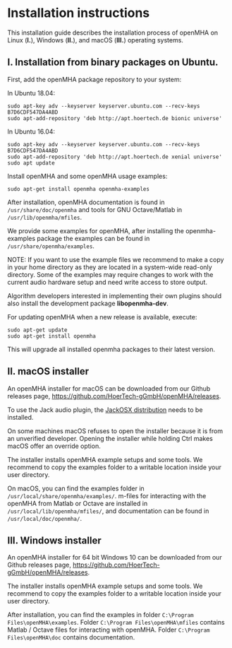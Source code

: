 # Installation instructions

This installation guide describes the installation process of openMHA on
Linux (__I.__), Windows (__II.__), and macOS (__III.__) operating systems.

## I. Installation from binary packages on Ubuntu.

First, add the openMHA package repository to your system:

In Ubuntu 18.04:

    sudo apt-key adv --keyserver keyserver.ubuntu.com --recv-keys B7D6CDF547DA4ABD
    sudo apt-add-repository 'deb http://apt.hoertech.de bionic universe'

In Ubuntu 16.04:

    sudo apt-key adv --keyserver keyserver.ubuntu.com --recv-keys B7D6CDF547DA4ABD
    sudo apt-add-repository 'deb http://apt.hoertech.de xenial universe'
    sudo apt update

Install openMHA and some openMHA usage examples:
```
sudo apt-get install openmha openmha-examples
```

After installation, openMHA documentation is found in
`/usr/share/doc/openmha`
and tools for GNU Octave/Matlab in `/usr/lib/openmha/mfiles`.

We provide some examples for openMHA, after installing the openmha-examples
package the examples can be found in `/usr/share/openmha/examples`.

NOTE: If you want to use the example files we recommend to make a copy in your
home directory as they are located in a system-wide read-only directory. Some of
the examples may require changes to work with the current audio hardware setup
and need write access to store output.

Algorithm developers interested in implementing their own plugins should also
install the development package __libopenmha-dev__.

For updating openMHA when a new release is available, execute:

```
sudo apt-get update
sudo apt-get install openmha
```

This will upgrade all installed openmha packages to their latest version.

## II. macOS installer

An openMHA installer for macOS can be downloaded from our
Github releases page, https://github.com/HoerTech-gGmbH/openMHA/releases.

To use the Jack audio plugin, the [JackOSX distribution](http://www.jackaudio.org)
needs to be installed.

On some machines macOS refuses to open the installer because it is from an
unverified developer. Opening the installer while holding Ctrl makes macOS
offer an override option.

The installer installs openMHA example setups and some tools. We recommend to
copy the examples folder to a writable location inside your user directory.

On macOS, you can find the examples folder in
`/usr/local/share/openmha/examples/`. m-files for interacting with the openMHA
from Matlab or Octave are installed in `/usr/local/lib/openmha/mfiles/`, and
documentation can be found in `/usr/local/doc/openmha/`.

## III. Windows installer

An openMHA installer for 64 bit Windows 10 can be downloaded from our
Github releases page, https://github.com/HoerTech-gGmbH/openMHA/releases.

The installer installs openMHA example setups and some tools. We recommend to
copy the examples folder to a writable location inside your user directory.

After installation, you can find the examples in folder
`C:\Program Files\openMHA\examples`.  Folder
`C:\Program Files\openMHA\mfiles` contains Matlab / Octave files for
interacting with openMHA.  Folder `C:\Program Files\openMHA\doc` contains
documentation.
